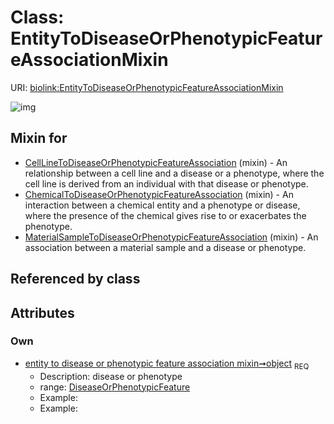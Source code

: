 
# Class: EntityToDiseaseOrPhenotypicFeatureAssociationMixin




URI: [biolink:EntityToDiseaseOrPhenotypicFeatureAssociationMixin](https://w3id.org/biolink/vocab/EntityToDiseaseOrPhenotypicFeatureAssociationMixin)


![img](http://yuml.me/diagram/nofunky;dir:TB/class/[DiseaseOrPhenotypicFeature]<object%201..1-%20[EntityToDiseaseOrPhenotypicFeatureAssociationMixin],[MaterialSampleToDiseaseOrPhenotypicFeatureAssociation]uses%20-.->[EntityToDiseaseOrPhenotypicFeatureAssociationMixin],[ChemicalToDiseaseOrPhenotypicFeatureAssociation]uses%20-.->[EntityToDiseaseOrPhenotypicFeatureAssociationMixin],[CellLineToDiseaseOrPhenotypicFeatureAssociation]uses%20-.->[EntityToDiseaseOrPhenotypicFeatureAssociationMixin],[MaterialSampleToDiseaseOrPhenotypicFeatureAssociation],[DiseaseOrPhenotypicFeature],[ChemicalToDiseaseOrPhenotypicFeatureAssociation],[CellLineToDiseaseOrPhenotypicFeatureAssociation])

## Mixin for

 * [CellLineToDiseaseOrPhenotypicFeatureAssociation](CellLineToDiseaseOrPhenotypicFeatureAssociation.md) (mixin)  - An relationship between a cell line and a disease or a phenotype, where the cell line is derived from an individual with that disease or phenotype.
 * [ChemicalToDiseaseOrPhenotypicFeatureAssociation](ChemicalToDiseaseOrPhenotypicFeatureAssociation.md) (mixin)  - An interaction between a chemical entity and a phenotype or disease, where the presence of the chemical gives rise to or exacerbates the phenotype.
 * [MaterialSampleToDiseaseOrPhenotypicFeatureAssociation](MaterialSampleToDiseaseOrPhenotypicFeatureAssociation.md) (mixin)  - An association between a material sample and a disease or phenotype.

## Referenced by class


## Attributes


### Own

 * [entity to disease or phenotypic feature association mixin➞object](entity_to_disease_or_phenotypic_feature_association_mixin_object.md)  <sub>REQ</sub>
     * Description: disease or phenotype
     * range: [DiseaseOrPhenotypicFeature](DiseaseOrPhenotypicFeature.md)
     * Example:    
     * Example:    
